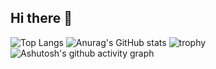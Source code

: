 ## Hi there 👋

<!--
**sssxbbb/sssxbbb** is a ✨ _special_ ✨ repository because its `README.md` (this file) appears on your GitHub profile.

Here are some ideas to get you started:

- 🔭 I’m currently working on ...
- 🌱 I’m currently learning ...
- 👯 I’m looking to collaborate on ...
- 🤔 I’m looking for help with ...
- 💬 Ask me about ...
- 📫 How to reach me: ...
- 😄 Pronouns: ...
- ⚡ Fun fact: ...
-->
![Top Langs](https://github-readme-stats.vercel.app/api/top-langs/?username=sssxbbb)
![Anurag's GitHub stats](https://github-readme-stats.vercel.app/api?username=sssxbbb)
![trophy](https://github-profile-trophy.vercel.app/?username=sssxbbb)
![Ashutosh's github activity graph](https://github-readme-activity-graph.vercel.app/graph?username=sssxbbb)

